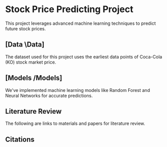 # Stock Price Predicting Project
This project leverages advanced machine learning techniques to predict future stock prices.

## [Data \Data]
The dataset used for this project uses the earliest data points of Coca-Cola (KO) stock market price. 

## [Models /Models]
We've implemented machine learning models like Random Forest and Neural Networks for accurate predictions.

## Literature Review
The following are links to materials and papers for literature review. 

## Citations
